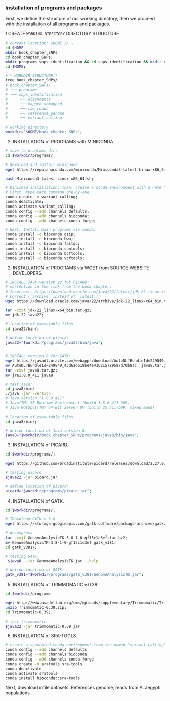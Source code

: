 ### Installation of programs and packages

First, we define the structure of our working directory, then we proceed with the installation of all programs and packages.

1.CREATE `WORKING DIRECTORY` DIRECTORY STRUCTURE
```bash
# current location: $HOME // ~
cd $HOME
mkdir book_chapter_SNPs
cd book_chapter_SNPs;
mkdir programs snps_identification && cd snps_identification && mkdir reference_genome raw_reads mapped_unmapped alignments variant_calling;
cd $HOME;

# * WORKDIR STRUCTURE * 
tree book_chapter_SNPs/
# book_chapter_SNPs/
# ├── programs
# └── snps_identification
#     ├── alignments
#     ├── mapped_unmapped
#     ├── raw_reads
#     ├── reference_genome
#     └── variant_calling

# working directory
workdir="$HOME/book_chapter_SNPs";
```


2. INSTALLATION of PROGRAMS with MINICONDA

```bash
# move to programs dir:
cd $workdir/programs/

# Download and install miniconda
wget https://repo.anaconda.com/miniconda/Miniconda3-latest-Linux-x86_64.sh;

bash Miniconda3-latest-Linux-x86_64.sh;

# Dinished installation, then, create a conda environment with a name “variant_calling”.
# First, type each command one-by-one.
conda create -n variant_calling;
conda deactivate;
conda activate variant_calling;
conda config --add channels defaults;
conda config --add channels bioconda;
conda config --add channels conda-forge;

# Next, Install main programs via conda:
conda install -c bioconda gzip;
conda install -c bioconda bwa;
conda install -c bioconda fastqc;
conda install -c bioconda samtools;
conda install -c bioconda bcftools;
conda install -c bioconda vcftools;
```

2. INSTALLATION of PROGRAMS via WGET from SOURCE WEBSITE DEVELOPERS.

```bash
# INSTALL JAVA version 22 for PICARD:
# correction in the link from the book chapter.
# Incorrect: https://download.oracle.com/java/22/latest/jdk-22_linux-x64_bin.tar.gz;
# Correct (`archive` instead of `latest`): 
wget https://download.oracle.com/java/22/archive/jdk-22_linux-x64_bin.tar.gz

tar -xzvf jdk-22_linux-x64_bin.tar.gz;
mv jdk-22 java22;

# location of executable files
cd java22/bin/;

# define location of picard:
java22="$workdir/programs/java22/bin/java";


# INSTALL version 8 for GATK:
wget https://javadl.oracle.com/webapps/download/AutoDL?BundleId=249840_43d62d619be4e416215729597d70b8ac
mv AutoDL?BundleId=249840_43d62d619be4e416215729597d70b8ac  java8.tar.gz
tar -zxvf java8.tar.gz;
mv jre1.8.0_411 java8

# test java:
cd java8/bin/
./java -jar -version
# java version "1.8.0_411"
# Java(TM) SE Runtime Environment (build 1.8.0_411-b09)
# Java HotSpot(TM) 64-Bit Server VM (build 25.411-b09, mixed mode)

# location of executable files
cd java8/bin/;

# define location of Java version 8:
java8="$workdir/book_chapter_SNPs/programs/java8/bin/java";

```

3. INSTALLATION of PICARD.

```bash
cd $workdir/programs/;

wget https://github.com/broadinstitute/picard/releases/download/2.27.0/picard.jar

# testing picard
$java22 -jar picard.jar

# define location of picard:
picard="$workdir/programs/picard.jar";
```

4. INSTALLATION of GATK.

```bash
cd $workdir/programs/;

# TDownload GATK v.3.8
wget https://storage.googleapis.com/gatk-software/package-archive/gatk/GenomeAnalysisTK-3.8-1-0-gf15c1c3ef.tar.bz2;

# decompress
tar -xvjf GenomeAnalysisTK-3.8-1-0-gf15c1c3ef.tar.bz2;
mv GenomeAnalysisTK-3.8-1-0-gf15c1c3ef gatk_v381;
cd gatk_v381/;

# testing GATK:
 $java8  -jar GenomeAnalysisTK.jar --help

# define location of GATK:
gatk_v381="$workdir/programs/gatk_v381/GenomeAnalysisTK.jar";
```

5. INSTALLATION of TRIMMOMATIC v.0.39.

```bash
cd $workdir/programs

wget http://www.usadellab.org/cms/uploads/supplementary/Trimmomatic/Trimmomatic-0.39.zip;
unzip Trimmomatic-0.39.zip;
cd Trimmomatic-0.39;

# test trimmomatic
$java22 -jar trimmomatic-0.39.jar
```

6. INSTALLATION of SRA-TOOLS.

```bash
# create a separated conda environment from the named "variant_calling"
conda config --add channels defaults
conda config --add channels bioconda
conda config --add channels conda-forge
conda create -n sratools sra-tools
conda deactivate
conda activate sratools
conda install bioconda::sra-tools
```

Next, download infile datasets: References genome, reads from A. aegypti populations.
